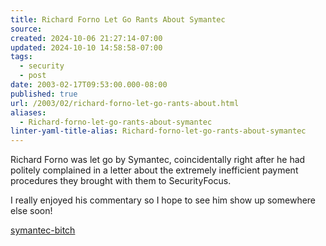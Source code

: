 ```yaml
---
title: Richard Forno Let Go Rants About Symantec
source: 
created: 2024-10-06 21:27:14-07:00
updated: 2024-10-10 14:58:58-07:00
tags:
  - security
  - post
date: 2003-02-17T09:53:00.000-08:00
published: true
url: /2003/02/richard-forno-let-go-rants-about.html
aliases:
  - Richard-forno-let-go-rants-about-symantec
linter-yaml-title-alias: Richard-forno-let-go-rants-about-symantec
---
```



Richard Forno was let go by Symantec, coincidentally right after he had politely complained in a letter about the extremely inefficient payment procedures they brought with them to SecurityFocus.  
  
I really enjoyed his commentary so I hope to see him show up somewhere else soon!  
  
[symantec-bitch](https://www.infowarrior.org/symantec/symantec-lackingcommonsense.html "symantec-bitch")